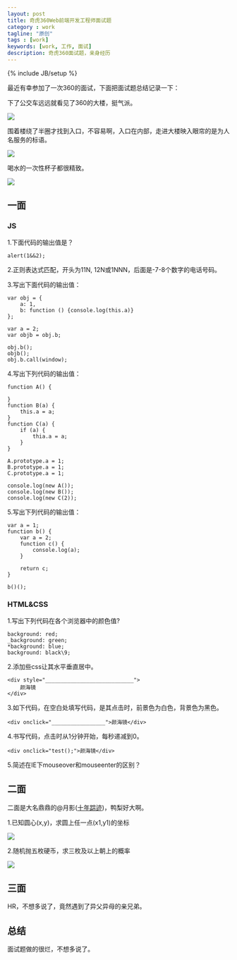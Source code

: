 ```yaml
---
layout: post
title: 奇虎360Web前端开发工程师面试题
category : work
tagline: "原创"
tags : [work]
keywords: [work, 工作, 面试]
description: 奇虎360面试题，亲身经历
---
```

{% include JB/setup %}

最近有幸参加了一次360的面试，下面把面试题总结记录一下：

下了公交车远远就看见了360的大楼，挺气派。

![]({{BLOG_IMG}}179.jpg)

围着楼绕了半圈才找到入口，不容易啊，入口在内部，走进大楼映入眼帘的是为人名服务的标语。

![]({{BLOG_IMG}}180.jpg)

喝水的一次性杯子都很精致。

![]({{BLOG_IMG}}181.jpg)

## 一面

### JS
1.下面代码的输出值是？

    alert(1&&2);

2.正则表达式匹配，开头为11N, 12N或1NNN，后面是-7-8个数字的电话号码。

3.写出下面代码的输出值：

    var obj = {
        a: 1,
        b: function () {console.log(this.a)}
    };

    var a = 2;
    var objb = obj.b;

    obj.b();
    objb();
    obj.b.call(window);

4.写出下列代码的输出值：


    function A() {

    }
    function B(a) {
        this.a = a;
    }
    function C(a) {
        if (a) {
            thia.a = a;
        }
    }

    A.prototype.a = 1;
    B.prototype.a = 1;
    C.prototype.a = 1;

    console.log(new A());
    console.log(new B());
    console.log(new C(2));

5.写出下列代码的输出值：

    var a = 1;
    function b() {
        var a = 2;
        function c() {
            console.log(a);
        }

        return c;
    }

    b()();

### HTML&CSS
1.写出下列代码在各个浏览器中的颜色值?

    background: red;
    _background: green;
    *background: blue;
    background: black\9;

2.添加些css让其水平垂直居中。

    <div style="____________________________">
        颜海镜
    </div>

3.如下代码，在空白处填写代码，是其点击时，前景色为白色，背景色为黑色。

    <div onclick="_________________">颜海镜</div>

4.书写代码，点击时从1分钟开始，每秒递减到0。

    <div onclick="test();">颜海镜</div>

5.简述在IE下mouseover和mouseenter的区别？

## 二面
二面是大名鼎鼎的@月影([十年踪迹](http://weibo.com/silverna))，鸭梨好大啊。

1.已知圆心(x,y)，求圆上任一点(x1,y1)的坐标

![]({{BLOG_IMG}}175.png)

2.随机抛五枚硬币，求三枚及以上朝上的概率

![]({{BLOG_IMG}}176.jpg)

## 三面
HR，不想多说了，竟然遇到了异父异母的亲兄弟。

## 总结
面试题做的很烂，不想多说了。

